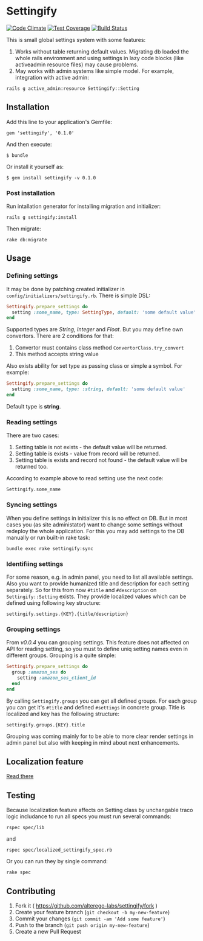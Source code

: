 # Settingify

[![Code Climate](https://codeclimate.com/github/alterego-labs/settingify/badges/gpa.svg)](https://codeclimate.com/github/alterego-labs/settingify)
[![Test Coverage](https://codeclimate.com/github/alterego-labs/settingify/badges/coverage.svg)](https://codeclimate.com/github/alterego-labs/settingify/coverage)
[![Build Status](https://travis-ci.org/alterego-labs/settingify.svg?branch=master)](https://travis-ci.org/alterego-labs/settingify)

This is small global settings system with some features:

1. Works without table returning default values. Migrating db loaded the whole rails environment
   and using settings in lazy code blocks (like activeadmin resource
   files) may cause problems.
2. May works with admin systems like simple model. For example,
   integration with active admin:

```
rails g active_admin:resource Settingify::Setting
```

## Installation

Add this line to your application's Gemfile:

    gem 'settingify', '0.1.0'

And then execute:

    $ bundle

Or install it yourself as:

    $ gem install settingify -v 0.1.0

### Post installation

Run intallation generator for installing migration and initializer:

```
rails g settingify:install
```

Then migrate:

```
rake db:migrate
```

## Usage

### Defining settings

It may be done by patching created initializer in
`config/initializers/settingify.rb`. There is simple DSL:

```ruby
Settingify.prepare_settings do
  setting :some_name, type: SettingType, default: 'some default value'
end
```

Supported types are _String_, _Integer_ and _Float_. But you may define own
convertors. There are 2 conditions for that:

1. Convertor must contains class method `ConvertorClass.try_convert`
2. This method accepts string value

Also exists ability for set type as passing class or simple a symbol.
For example:

```ruby
Settingify.prepare_settings do
  setting :some_name, type: :string, default: 'some default value'
end
```

Default type is __string__.

### Reading settings

There are two cases:

1. Setting table is not exists - the default value will be returned.
2. Setting table is exists - value from record will be returned.
3. Setting table is exists and record not found - the default value will
   be returned too.

According to example above to read setting use the next code:

```
Settingify.some_name
```

### Syncing settings

When you define settings in initializer this is no effect on DB. But in
most cases you (as site administator) want to change some settings
without redeploy the whole application. For this you may add settings to
the DB manually or run built-in rake task:

```
bundle exec rake settingify:sync
```

### Identifiing settings

For some reason, e.g. in admin panel, you need to list all available
settings. Also you want to provide humanized title and description for
each setting separately. So for this from now `#title` and `#description`
on `Settingify::Setting` exists. They provide localized values which can
be defined using following key structure:

```
settingify.settings.{KEY}.{title/description}
```

### Grouping settings

From _v0.0.4_ you can grouping settings. This feature does not affected
on API for reading setting, so you must to define uniq setting names
even in different groups. Grouping is a quite simple:

```ruby
Settingify.prepare_settings do
  group :amazon_ses do
    setting :amazon_ses_client_id
  end
end
```

By calling `Settingify.groups` you can get all defined groups. For each
group you can get it's `#title` and defined `#settings` in concrete
group. Title is localized and key has the following structure:

```
settingify.groups.{KEY}.title
```

Grouping was coming mainly for to be able to more clear render settings
in admin panel but also with keeping in mind about next enhancements.

## Localization feature

[Read there](https://github.com/alterego-labs/settingify/wiki/Localization-feature)

## Testing

Because localization feature affects on Setting class by unchangable
traco logic includance to run all specs you must run several commands:

```
rspec spec/lib
```

and

```
rspec spec/localized_settingify_spec.rb
```

Or you can run they by single command:

```
rake spec
```

## Contributing

1. Fork it ( https://github.com/alterego-labs/settingify/fork )
2. Create your feature branch (`git checkout -b my-new-feature`)
3. Commit your changes (`git commit -am 'Add some feature'`)
4. Push to the branch (`git push origin my-new-feature`)
5. Create a new Pull Request
